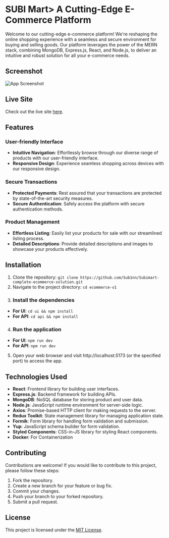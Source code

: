 # SUBI Mart> A Cutting-Edge E-Commerce Platform

Welcome to our cutting-edge e-commerce platform! We're reshaping the online shopping experience with a seamless and secure environment for buying and selling goods. Our platform leverages the power of the MERN stack, combining MongoDB, Express.js, React, and Node.js, to deliver an intuitive and robust solution for all your e-commerce needs.

## Screenshot

![App Screenshot]()

## Live Site

Check out the live site [here]().

## Features

### User-friendly Interface

- **Intuitive Navigation**: Effortlessly browse through our diverse range of products with our user-friendly interface.
- **Responsive Design**: Experience seamless shopping across devices with our responsive design.

### Secure Transactions

- **Protected Payments**: Rest assured that your transactions are protected by state-of-the-art security measures.
- **Secure Authentication**: Safely access the platform with secure authentication methods.

### Product Management

- **Effortless Listing**: Easily list your products for sale with our streamlined listing process.
- **Detailed Descriptions**: Provide detailed descriptions and images to showcase your products effectively.

## Installation

1. Clone the repository: `git clone https://github.com/Sub1nn/Subimart-complete-ecommerce-solution.git`
2. Navigate to the project directory: `cd ecommerce-v1`
3. ### Install the dependencies

- **For UI**: `cd ui && npm install`
- **For API**: `cd api && npm install`

4. ### Run the application

- **For UI**: `npm run dev`
- **For API**: `npm run dev`

5. Open your web browser and visit http://localhost:5173 (or the specified port) to access the app.

## Technologies Used

- **React**: Frontend library for building user interfaces.
- **Express.js**: Backend framework for building APIs.
- **MongoDB**: NoSQL database for storing product and user data.
- **Node.js**: JavaScript runtime environment for server-side logic.
- **Axios**: Promise-based HTTP client for making requests to the server.
- **Redux Toolkit**: State management library for managing application state.
- **Formik**: Form library for handling form validation and submission.
- **Yup**: JavaScript schema builder for form validation.
- **Styled Components**: CSS-in-JS library for styling React components.
- **Docker**: For Containerization

## Contributing

Contributions are welcome! If you would like to contribute to this project, please follow these steps:

1. Fork the repository.
2. Create a new branch for your feature or bug fix.
3. Commit your changes.
4. Push your branch to your forked repository.
5. Submit a pull request.

## License

This project is licensed under the [MIT License](LICENSE).
